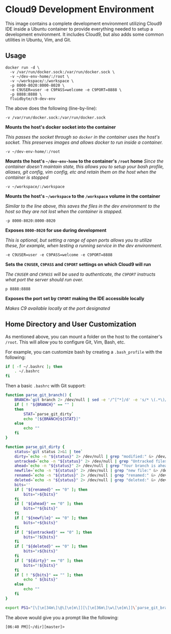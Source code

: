 # Cloud9 Development Environment

This image contains a complete development environment utilizing Cloud9 IDE inside a Ubuntu container to provide everything needed to setup a development environment. It includes Cloud9, but also adds some common utilities in Ubuntu, Vim, and Git.

## Usage

```
docker run -d \ 
  -v /var/run/docker.sock:/var/run/docker.sock \
  -v ~/dev-env-home/:/root \
  -v ~/workspace/:/workspace \
  -p 8000-8020:8000-8020 \
  -e C9USER=user -e C9PASS=welcome -e C9PORT=8888 \
  -p 8888:8888 \
  fluidbyte/c9-dev-env
```

The above does the following (line-by-line):

```
-v /var/run/docker.sock:/var/run/docker.sock
```

**Mounts the host's docker socket into the container**

_This passes the socket through so `docker` in the container uses the host's socket. This preserves images and allows docker to run inside a container._

```
-v ~/dev-env-home/:/root
```

**Mounts the host's `~/dev-env-home` to the container's `/root` home**
_Since the container doesn't maintain state, this allows you to setup your bash profile, aliases, git config, vim config, etc and retain them on the host when the container is stopped_

```
-v ~/workspace/:/workspace
```

**Mounts the host's `~/workspace` to the `/workspace` volume in the container**

_Similar to the line above, this saves the files in the dev environment to the host so they are not lost when the container is stopped._

```
-p 8000-8020:8000-8020
```

**Exposes `8000-8020` for use during development**

_This is optional, but setting a range of open ports allows you to utilize these, for example, when testing a running service in the dev environment._

```
-e C9USER=user -e C9PASS=welcome -e C9PORT=8888
```

**Sets the `C9USER`, `C9PASS` and `C9PORT` settings on which Cloud9 will run**

_The `C9USER` and `C9PASS` will be used to authenticate, the `C9PORT` instructs what port the server should run over._

```
p 8888:8888
```

**Exposes the port set by `C9PORT` making the IDE accessible locally**

_Makes C9 available locally at the port designated_

## Home Directory and User Customization

As mentioned above, you can mount a folder on the host to the container's `/root`. This will allow you to configure Git, Vim, Bash, etc.

For example, you can customize bash by creating a `.bash_profile` with the following:

```bash
if [ -f ~/.bashrc ]; then
    . ~/.bashrc
fi
```

Then a basic `.bashrc` with Git support:

```bash
function parse_git_branch() {
	BRANCH=`git branch 2> /dev/null | sed -e '/^[^*]/d' -e 's/* \(.*\)/\1/'`
	if [ ! "${BRANCH}" == "" ]
	then
		STAT=`parse_git_dirty`
		echo "[${BRANCH}${STAT}]"
	else
		echo ""
	fi
}

function parse_git_dirty {
	status=`git status 2>&1 | tee`
	dirty=`echo -n "${status}" 2> /dev/null | grep "modified:" &> /dev/null; echo "$?"`
	untracked=`echo -n "${status}" 2> /dev/null | grep "Untracked files" &> /dev/null; echo "$?"`
	ahead=`echo -n "${status}" 2> /dev/null | grep "Your branch is ahead of" &> /dev/null; echo "$?"`
	newfile=`echo -n "${status}" 2> /dev/null | grep "new file:" &> /dev/null; echo "$?"`
	renamed=`echo -n "${status}" 2> /dev/null | grep "renamed:" &> /dev/null; echo "$?"`
	deleted=`echo -n "${status}" 2> /dev/null | grep "deleted:" &> /dev/null; echo "$?"`
	bits=''
	if [ "${renamed}" == "0" ]; then
		bits=">${bits}"
	fi
	if [ "${ahead}" == "0" ]; then
		bits="*${bits}"
	fi
	if [ "${newfile}" == "0" ]; then
		bits="+${bits}"
	fi
	if [ "${untracked}" == "0" ]; then
		bits="?${bits}"
	fi
	if [ "${deleted}" == "0" ]; then
		bits="x${bits}"
	fi
	if [ "${dirty}" == "0" ]; then
		bits="!${bits}"
	fi
	if [ ! "${bits}" == "" ]; then
		echo " ${bits}"
	else
		echo ""
	fi
}

export PS1="[\[\e[34m\]\@\[\e[m\]][\[\e[36m\]\w\[\e[m\]]\`parse_git_branch\`> "

```

The above would give you a prompt like the following:

```
[06:40 PM][~/dir][master]> 
```
